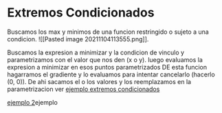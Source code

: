 # Extremos Condicionados
Buscamos los max y minimos de una funcion restringido o sujeto a una condicion.
![[Pasted image 20211104113555.png]].

Buscamos la expresion a minimizar y la condicion de vinculo y parametrizamos con el valor que nos den (x o y). luego evaluamos la expresion a minimizar en esos puntos parametrizados
DE esta funcion hagarramos el gradiente y lo evaluamos para intentar cancelarlo (hacerlo (0, 0)). De ahi sacamos el o los valores y los reemplazamos en la parametrizacion ver [ejemplo extremos condicionados](https://youtu.be/3FfhEi2nn_c?t=853)

[ejemplo 2](https://youtu.be/3FfhEi2nn_c?t=1670)ejemplo